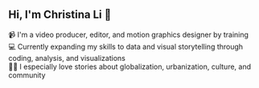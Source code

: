 ## Hi, I'm Christina Li 👋

📹 I'm a video producer, editor, and motion graphics designer by training
<br>
💻 Currently expanding my skills to data and visual storytelling through coding, analysis, and visualizations
<br>
🕵🏻 I especially love stories about globalization, urbanization, culture, and community
<br>

<!--
**christinamyli/christinamyli** is a ✨ _special_ ✨ repository because its `README.md` (this file) appears on your GitHub profile.

Here are some ideas to get you started:

- 🔭 I’m currently working on ...
- 🌱 I’m currently learning ...
- 👯 I’m looking to collaborate on ...
- 🤔 I’m looking for help with ...
- 💬 Ask me about ...
- 📫 How to reach me: ...
- 😄 Pronouns: ...
- ⚡ Fun fact: ...
-->
